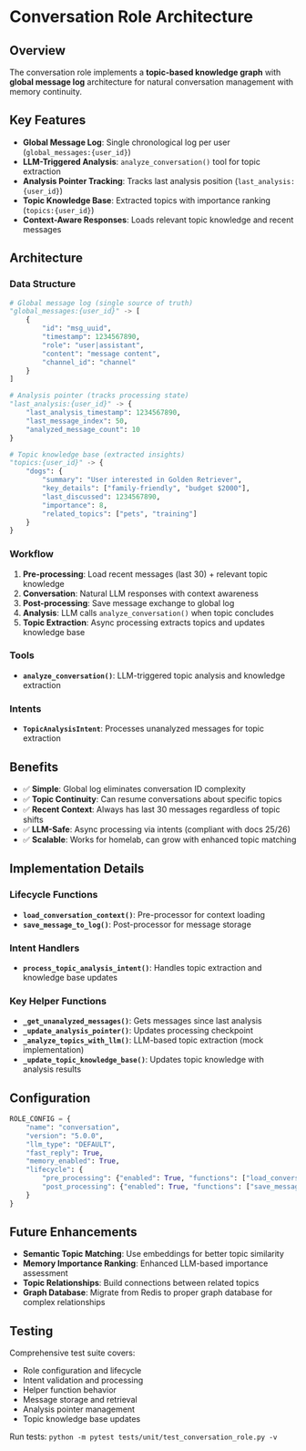 # Conversation Role Architecture

## Overview

The conversation role implements a **topic-based knowledge graph** with **global message log** architecture for natural conversation management with memory continuity.

## Key Features

- **Global Message Log**: Single chronological log per user (`global_messages:{user_id}`)
- **LLM-Triggered Analysis**: `analyze_conversation()` tool for topic extraction
- **Analysis Pointer Tracking**: Tracks last analysis position (`last_analysis:{user_id}`)
- **Topic Knowledge Base**: Extracted topics with importance ranking (`topics:{user_id}`)
- **Context-Aware Responses**: Loads relevant topic knowledge and recent messages

## Architecture

### Data Structure

```python
# Global message log (single source of truth)
"global_messages:{user_id}" -> [
    {
        "id": "msg_uuid",
        "timestamp": 1234567890,
        "role": "user|assistant",
        "content": "message content",
        "channel_id": "channel"
    }
]

# Analysis pointer (tracks processing state)
"last_analysis:{user_id}" -> {
    "last_analysis_timestamp": 1234567890,
    "last_message_index": 50,
    "analyzed_message_count": 10
}

# Topic knowledge base (extracted insights)
"topics:{user_id}" -> {
    "dogs": {
        "summary": "User interested in Golden Retriever",
        "key_details": ["family-friendly", "budget $2000"],
        "last_discussed": 1234567890,
        "importance": 8,
        "related_topics": ["pets", "training"]
    }
}
```

### Workflow

1. **Pre-processing**: Load recent messages (last 30) + relevant topic knowledge
2. **Conversation**: Natural LLM responses with context awareness
3. **Post-processing**: Save message exchange to global log
4. **Analysis**: LLM calls `analyze_conversation()` when topic concludes
5. **Topic Extraction**: Async processing extracts topics and updates knowledge base

### Tools

- **`analyze_conversation()`**: LLM-triggered topic analysis and knowledge extraction

### Intents

- **`TopicAnalysisIntent`**: Processes unanalyzed messages for topic extraction

## Benefits

- ✅ **Simple**: Global log eliminates conversation ID complexity
- ✅ **Topic Continuity**: Can resume conversations about specific topics
- ✅ **Recent Context**: Always has last 30 messages regardless of topic shifts
- ✅ **LLM-Safe**: Async processing via intents (compliant with docs 25/26)
- ✅ **Scalable**: Works for homelab, can grow with enhanced topic matching

## Implementation Details

### Lifecycle Functions

- **`load_conversation_context()`**: Pre-processor for context loading
- **`save_message_to_log()`**: Post-processor for message storage

### Intent Handlers

- **`process_topic_analysis_intent()`**: Handles topic extraction and knowledge base updates

### Key Helper Functions

- **`_get_unanalyzed_messages()`**: Gets messages since last analysis
- **`_update_analysis_pointer()`**: Updates processing checkpoint
- **`_analyze_topics_with_llm()`**: LLM-based topic extraction (mock implementation)
- **`_update_topic_knowledge_base()`**: Updates topic knowledge with analysis results

## Configuration

```python
ROLE_CONFIG = {
    "name": "conversation",
    "version": "5.0.0",
    "llm_type": "DEFAULT",
    "fast_reply": True,
    "memory_enabled": True,
    "lifecycle": {
        "pre_processing": {"enabled": True, "functions": ["load_conversation_context"]},
        "post_processing": {"enabled": True, "functions": ["save_message_to_log"]},
    }
}
```

## Future Enhancements

- **Semantic Topic Matching**: Use embeddings for better topic similarity
- **Memory Importance Ranking**: Enhanced LLM-based importance assessment
- **Topic Relationships**: Build connections between related topics
- **Graph Database**: Migrate from Redis to proper graph database for complex relationships

## Testing

Comprehensive test suite covers:

- Role configuration and lifecycle
- Intent validation and processing
- Helper function behavior
- Message storage and retrieval
- Analysis pointer management
- Topic knowledge base updates

Run tests: `python -m pytest tests/unit/test_conversation_role.py -v`
